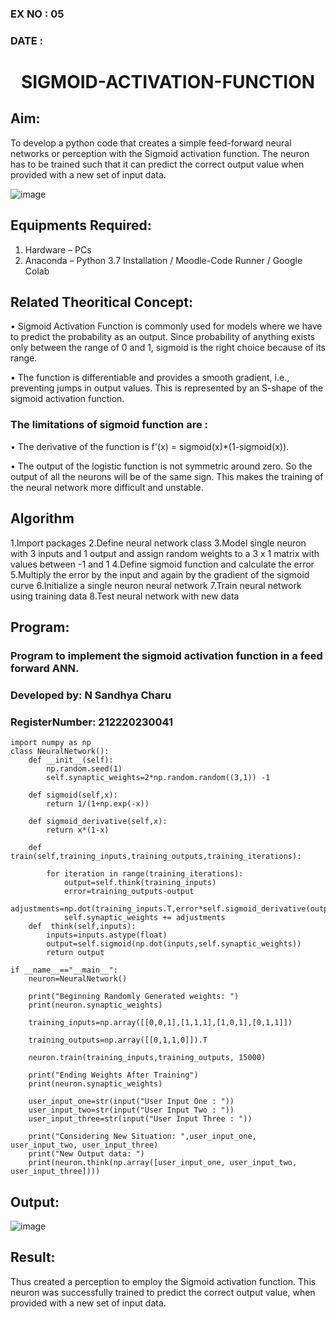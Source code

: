 ### EX NO : 05
### DATE  :
# <p align="center"> SIGMOID-ACTIVATION-FUNCTION </p>
## Aim:
  To develop a python code that creates a simple feed-forward neural networks or perception with the Sigmoid activation function. The neuron has to be trained such that it can predict the correct output value when provided with a new set of input data.
  
 ![image](https://user-images.githubusercontent.com/93023609/162692440-f59e7ad2-0414-4ddb-8640-fede7a0655f2.png)

## Equipments Required:
1. Hardware – PCs
2. Anaconda – Python 3.7 Installation / Moodle-Code Runner / Google Colab

## Related Theoritical Concept:
•	Sigmoid Activation Function is commonly used for models where we have to predict the probability as an output. Since probability of anything exists only between the range of 0 and 1, sigmoid is the right choice because of its range.

•	The function is differentiable and provides a smooth gradient, i.e., preventing jumps in output values. This is represented by an S-shape of the sigmoid activation function.
### The limitations of sigmoid function are :
•	The derivative of the function is f'(x) = sigmoid(x)*(1-sigmoid(x)).

•	The output of the logistic function is not symmetric around zero. So the output of all the neurons will be of the same sign. This makes the training of the neural network more difficult and unstable.
## Algorithm
1.Import packages
2.Define neural network class
3.Model single neuron with 3 inputs and 1 output and assign random weights to a 3 x 1 matrix with values between -1 and 1
4.Define sigmoid function and calculate the error
5.Multiply the error by the input and again by the gradient of the sigmoid curve
6.Initialize a single neuron neural network
7.Train neural network using training data
8.Test neural network with new data

## Program:
### Program to implement the sigmoid activation function in a feed forward ANN.
### Developed by: N Sandhya Charu
### RegisterNumber: 212220230041
```python3
import numpy as np
class NeuralNetwork():
    def __init__(self):
        np.random.seed(1)
        self.synaptic_weights=2*np.random.random((3,1)) -1
        
    def sigmoid(self,x):
        return 1/(1+np.exp(-x))
    
    def sigmoid_derivative(self,x):
        return x*(1-x)
    
    def train(self,training_inputs,training_outputs,training_iterations):
        
        for iteration in range(training_iterations):
            output=self.think(training_inputs)
            error=training_outputs-output
            adjustments=np.dot(training_inputs.T,error*self.sigmoid_derivative(output))
            self.synaptic_weights += adjustments
    def  think(self,inputs):
        inputs=inputs.astype(float)
        output=self.sigmoid(np.dot(inputs,self.synaptic_weights))
        return output

if __name__=="__main__":
    neuron=NeuralNetwork()
    
    print("Beginning Randomly Generated weights: ")
    print(neuron.synaptic_weights)
    
    training_inputs=np.array([[0,0,1],[1,1,1],[1,0,1],[0,1,1]])
    
    training_outputs=np.array([[0,1,1,0]]).T
    
    neuron.train(training_inputs,training_outputs, 15000)
    
    print("Ending Weights After Training")
    print(neuron.synaptic_weights)
    
    user_input_one=str(input("User Input One : "))
    user_input_two=str(input("User Input Two : "))
    user_input_three=str(input("User Input Three : "))
    
    print("Considering New Situation: ",user_input_one, user_input_two, user_input_three)
    print("New Output data: ")
    print(neuron.think(np.array([user_input_one, user_input_two, user_input_three])))
```
## Output:
![image](https://user-images.githubusercontent.com/75235167/168636904-5e4ca699-4599-4917-8ba2-332a57d20c9f.png)
## Result:
  Thus created a perception to employ the Sigmoid activation function. This neuron was successfully trained to predict the correct output value, when provided with a new set of input data.
